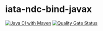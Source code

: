 # iata-ndc-bind-javax

[![Java CI with Maven](https://github.com/jinahya/iata-ndc-bind-2133-javax/actions/workflows/maven.yml/badge.svg)](https://github.com/jinahya/iata-ndc-bind-2133-javax/actions/workflows/maven.yml)
[![Quality Gate Status](https://sonarcloud.io/api/project_badges/measure?project=jinahya_iata-ndc-bind-2133-javax&metric=alert_status)](https://sonarcloud.io/summary/new_code?id=jinahya_iata-ndc-bind-2133-javax)
